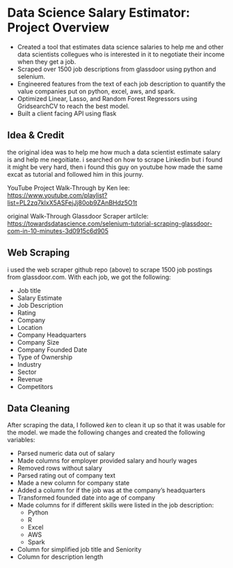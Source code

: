 # Data Science Salary Estimator: Project Overview
* Created a tool that estimates data science salaries to help me and other data scientists collegues who is interested in it to negotiate their income when they get a job.
* Scraped over 1500 job descriptions from glassdoor using python and selenium.
* Engineered features from the text of each job description to quantify the value companies put on python, excel, aws, and spark.
* Optimized Linear, Lasso, and Random Forest Regressors using GridsearchCV to reach the best model.
* Built a client facing API using flask

## Idea & Credit

the original idea was to help me how much a data scientist estimate salary is and help me negoitiate. i searched on how to scrape Linkedin but i found it might be very hard, then i found this guy on youtube how made the same excat as tutorial and followed him in this journy.

YouTube Project Walk-Through by Ken lee: https://www.youtube.com/playlist?list=PL2zq7klxX5ASFejJj80ob9ZAnBHdz5O1t

original Walk-Through Glassdoor Scraper artilcle: https://towardsdatascience.com/selenium-tutorial-scraping-glassdoor-com-in-10-minutes-3d0915c6d905

## Web Scraping

i used the web scraper github repo (above) to scrape 1500 job postings from glassdoor.com. With each job, we got the following:

* Job title
* Salary Estimate
* Job Description
* Rating
* Company
* Location
* Company Headquarters
* Company Size
* Company Founded Date
* Type of Ownership
* Industry
* Sector
* Revenue
* Competitors

## Data Cleaning

After scraping the data, I followed *ken* to clean it up so that it was usable for the model. we made the following changes and created the following variables:

* Parsed numeric data out of salary
* Made columns for employer provided salary and hourly wages
* Removed rows without salary
* Parsed rating out of company text
* Made a new column for company state
* Added a column for if the job was at the company’s headquarters
* Transformed founded date into age of company
* Made columns for if different skills were listed in the job description:
  * Python
  * R
  * Excel
  * AWS
  * Spark
* Column for simplified job title and Seniority
* Column for description length
